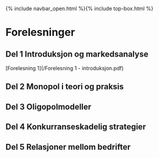 
{% include navbar_open.html %}{% include top-box.html %}

# Forelesninger

## Del 1 Introduksjon og markedsanalyse       
[Forelesning 1](/Forelesning 1 - introduksjon.pdf)


## Del 2 Monopol i teori og praksis


## Del 3 Oligopolmodeller


## Del 4 Konkurranseskadelig strategier


## Del 5 Relasjoner mellom bedrifter



